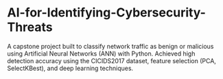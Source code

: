 # AI-for-Identifying-Cybersecurity-Threats
A capstone project built to classify network traffic as benign or malicious using Artificial Neural Networks (ANN) with Python. Achieved high detection accuracy using the CICIDS2017 dataset, feature selection (PCA, SelectKBest), and deep learning techniques.
